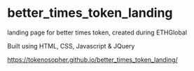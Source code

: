 # better_times_token_landing
landing page for better times token, created during ETHGlobal

Built using HTML, CSS, Javascript & JQuery

https://tokenosopher.github.io/better_times_token_landing/

